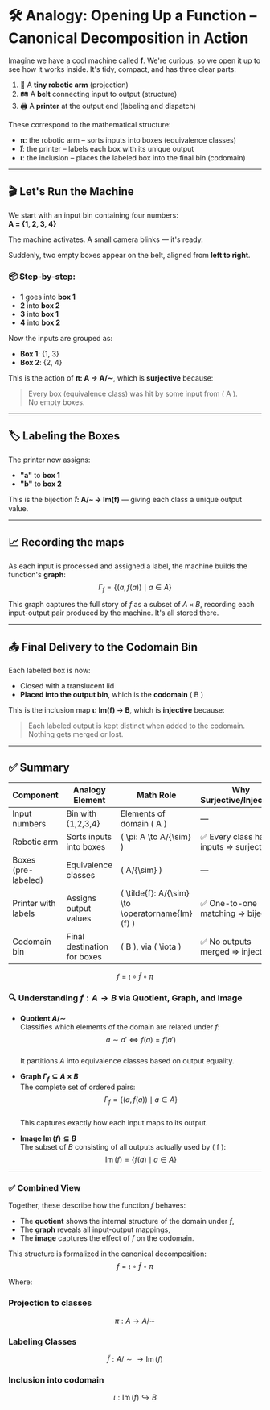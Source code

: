 # 🛠️ Analogy: Opening Up a Function – Canonical Decomposition in Action

Imagine we have a cool machine called **f**. We're curious, so we open it up to see how it works inside. It's tidy, compact, and has three clear parts:

1. 🤖 A **tiny robotic arm** (projection)
2. 🛤️ A **belt** connecting input to output (structure)
3. 🖨️ A **printer** at the output end (labeling and dispatch)

These correspond to the mathematical structure:
- **π**: the robotic arm – sorts inputs into boxes (equivalence classes)
- **𝑓̃**: the printer – labels each box with its unique output
- **ι**: the inclusion – places the labeled box into the final bin (codomain)

---

## 🎬 Let's Run the Machine

We start with an input bin containing four numbers:  
**A = {1, 2, 3, 4}**

The machine activates. A small camera blinks — it's ready.

Suddenly, two empty boxes appear on the belt, aligned from **left to right**.

### 📦 Step-by-step:

- **1** goes into **box 1**
- **2** into **box 2**
- **3** into **box 1**
- **4** into **box 2**

Now the inputs are grouped as:
- **Box 1**: {1, 3}
- **Box 2**: {2, 4}

This is the action of **π: A → A/∼**, which is **surjective** because:
> Every box (equivalence class) was hit by some input from \( A \).  
> No empty boxes.

---

## 🏷️ Labeling the Boxes

The printer now assigns:
- **"a"** to **box 1**
- **"b"** to **box 2**

This is the bijection **𝑓̃: A/∼ → Im(f)** — giving each class a unique output value.

---

## 📈 Recording the maps

As each input is processed and assigned a label, the machine builds the function's **graph**:
$$
\Gamma_f = \{ (a, f(a)) \mid a \in A \}
$$

This graph captures the full story of  $f$ as a subset of $A \times B$, recording each input-output pair produced by the machine. It's all stored there.


---

## 📤 Final Delivery to the Codomain Bin

Each labeled box is now:
- Closed with a translucent lid
- **Placed into the output bin**, which is the **codomain** \( B \)

This is the inclusion map **ι: Im(f) → B**, which is **injective** because:
> Each labeled output is kept distinct when added to the codomain.  
> Nothing gets merged or lost.

---

## ✅ Summary

| Component             | Analogy Element           | Math Role                               | Why Surjective/Injective?              |
|-----------------------|---------------------------|------------------------------------------|----------------------------------------|
| Input numbers         | Bin with {1,2,3,4}        | Elements of domain \( A \)              | —                                      |
| Robotic arm           | Sorts inputs into boxes   | \( \pi: A \to A/{\sim} \)               | ✅ Every class has inputs ⇒ surjective |
| Boxes (pre-labeled)   | Equivalence classes       | \( A/{\sim} \)                          | —                                      |
| Printer with labels   | Assigns output values     | \( \tilde{f}: A/{\sim} \to \operatorname{Im}(f) \) | ✅ One-to-one matching ⇒ bijective     |
| Codomain bin          | Final destination for boxes | \( B \), via \( \iota \)                 | ✅ No outputs merged ⇒ injective       |

$$
f = \iota \circ \tilde{f} \circ \pi
$$

### 🔍 Understanding $f: A \to B$  via Quotient, Graph, and Image

- **Quotient $A/\sim$**  
  Classifies which elements of the domain are related under $f$:  
  $$ a \sim a' \iff f(a) = f(a') $$  
  It partitions $A$ into equivalence classes based on output equality.

- **Graph $\Gamma_f \subseteq A \times B$**  
  The complete set of ordered pairs:  
  $$ \Gamma_f = \{ (a, f(a)) \mid a \in A \} $$  
  This captures exactly how each input maps to its output.

- **Image $\operatorname{Im}(f) \subseteq B$**  
  The subset of $B$ consisting of all outputs actually used by \( f \):  
  $$ \operatorname{Im}(f) = \{ f(a) \mid a \in A \} $$

---

### ✅ Combined View

Together, these describe how the function $f$ behaves:

- The **quotient** shows the internal structure of the domain under $f$,
- The **graph** reveals all input-output mappings,
- The **image** captures the effect of $f$ on the codomain.

This structure is formalized in the canonical decomposition:
$$
f = \iota \circ \tilde{f} \circ \pi
$$

Where:

### Projection to classes
$$ \pi: A \to A/\sim $$
### Labeling Classes

$$ \tilde{f}: A/\sim \to \operatorname{Im}(f) $$
### Inclusion into codomain  
$$\iota: \operatorname{Im}(f) \hookrightarrow B$$ 
